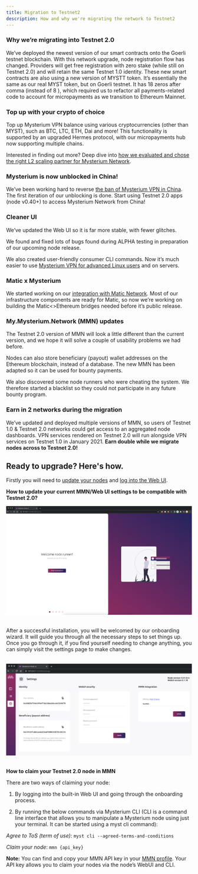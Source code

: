 ```yaml
---
title: Migration to Testnet2 
description: How and why we're migrating the network to Testnet2
---
```


  
### Why we’re migrating into Testnet 2.0

We’ve deployed the newest version of our smart contracts onto the Goerli testnet blockchain. With this network upgrade, node registration flow has changed. Providers will get free registration with zero stake (while still on Testnet 2.0) and will retain the same Testnet 1.0 identity. These new smart contracts are also using a new version of MYSTT token. It’s essentially the same as our real MYST token, but on Goerli testnet. It has 18 zeros after comma (instead of 8 ), which required us to refactor all payments-related code to account for micropayments as we transition to Ethereum Mainnet.

### Top up with your crypto of choice

Top up Mysterium VPN balance using various cryptocurrencies (other than MYST), such as BTC, LTC, ETH, Dai and more! This functionality is supported by an upgraded Hermes protocol, with our micropayments hub now supporting multiple chains.

Interested in finding out more? Deep dive into [how we evaluated and chose the right L2 scaling partner for Mysterium Network](https://mysterium.network/blog/layer-2-the-search-for-the-cheapest-and-fastest-microtransactions/).

### Mysterium is now unblocked in China!

We’ve been working hard to reverse [the ban of Mysterium VPN in China](https://medium.com/mysterium-network/china-where-is-your-internet-e03824fea13c). The first iteration of our unblocking is done. Start using Testnet 2.0 apps (node v0.40+) to access Mysterium Network from China!

### Cleaner UI

We’ve updated the Web UI so it is far more stable, with fewer glitches.

We found and fixed lots of bugs found during ALPHA testing in preparation of our upcoming node release.

We also created user-friendly consumer CLI commands.
Now it’s much easier to use [Mysterium VPN for advanced Linux users](/user-guide/) and on servers.

### Matic x Mysterium

We started working on our [integration with Matic Network](https://mysterium.network/blog/matic-network-powers-mysterium-p2p-payments/). Most of our infrastructure components are ready for Matic, so now we’re working on building the Matic<>Ethereum bridges needed before it’s public release.

### My.Mysterium.Network (MMN) updates

The Testnet 2.0 version of MMN will look a little different than the current version, and we hope it will solve a couple of usability problems we had before.

Nodes can also store beneficiary (payout) wallet addresses on the Ethereum blockchain, instead of a database. The new MMN has been adapted so it can be used for bounty payments.

We also discovered some node runners who were cheating the system. We therefore started a blacklist so they could not participate in any future bounty program.

### Earn in 2 networks during the migration
  
We’ve updated and deployed multiple versions of MMN, so users of Testnet 1.0 & Testnet 2.0 networks could get access to an aggregated node dashboards. 
VPN services rendered on Testnet 2.0 will run alongside VPN services on Testnet 1.0 in January 2021. **Earn double while we migrate nodes across to Testnet 2.0!**

## Ready to upgrade? Here's how.

Firstly you will need to [update your nodes](/node-runners/setup/updating/) and [log into the Web UI](/node-runners/webui/).

**How to update your current MMN/Web UI settings to be compatible with Testnet 2.0?**

<img src="../images/webui/welcome.png" alt="Welcome!" class="screenshot">
<br /><br />

After a successful installation, you will be welcomed by our onboarding wizard. It will guide you through all the necessary steps to set things up.
Once you go through it, if you find yourself needing to change anything, you can simply visit the settings page to make changes.
<br /><br />

<img src="../images/webui/settings.png" alt="Settings" class="screenshot">
<br /><br />

**How to claim your Testnet 2.0 node in MMN**

There are two ways of claiming your node:

1.  By logging into the built-in Web UI and going through the onboarding process.
    
2.  By running the below commands via Mysterium CLI (CLI is a command line interface that allows you to manipulate a Mysterium node using just your terminal. It can be started using a myst cli command):

*Agree to ToS (term of use)*: `myst cli --agreed-terms-and-conditions`

*Claim your node*: `mmn {api_key}`

**Note:** You can find and copy your MMN API key in your [MMN profile](https://testnet2.mysterium.network/user/profile). Your API key allows you to claim your nodes via the node’s WebUI and CLI.
